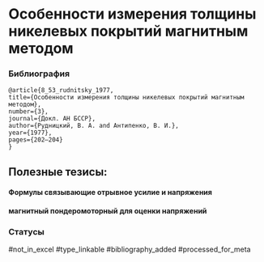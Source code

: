 # Особенности измерения толщины никелевых покрытий магнитным методом

### Библиография
```
@article{8_53_rudnitsky_1977,
title={Особенности измерения толщины никелевых покрытий магнитным методом},
number={3},
journal={Докл. АН БССР},
author={Рудницкий, В. А. and Антипенко, В. И.},
year={1977},
pages={202–204}
}
```

## Полезные тезисы:

#### Формулы связывающие отрывное усилие и напряжения
#### магнитный пондеромоторный для оценки напряжений

### Статусы
#not_in_excel 
#type_linkable 
#bibliography_added
#processed_for_meta
